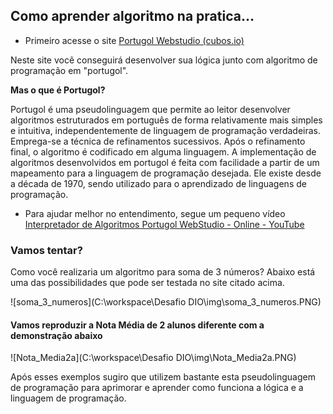 ## Como aprender algoritmo na pratica...

- Primeiro acesse o site [Portugol Webstudio (cubos.io)](https://portugol-webstudio.cubos.io/ide)

Neste site você conseguirá desenvolver sua lógica junto com algoritmo de programação em "portugol".

**Mas o que é Portugol?**

Portugol é uma pseudolinguagem que permite ao leitor desenvolver algoritmos estruturados em português de forma relativamente mais simples e intuitiva, independentemente de linguagem de programação verdadeiras. Emprega-se a técnica de refinamentos sucessivos. Após o refinamento final, o algoritmo é codificado em alguma linguagem. A implementação de algoritmos desenvolvidos em portugol é feita com facilidade a partir de um mapeamento para a linguagem de programação desejada. Ele existe desde a década de 1970, sendo utilizado para o aprendizado de linguagens de programação.

-  Para ajudar melhor no entendimento, segue um pequeno vídeo [Interpretador de Algoritmos Portugol WebStudio - Online - YouTube](https://www.youtube.com/watch?v=86PrsRPby1k)

### Vamos tentar?

Como você realizaria um algoritmo para soma de 3 números? Abaixo está uma das possibilidades que pode ser testada no site citado acima.

![soma_3_numeros](C:\workspace\Desafio DIO\img\soma_3_numeros.PNG)



#### Vamos reproduzir a Nota Média de 2 alunos diferente com a demonstração abaixo

![Nota_Media2a](C:\workspace\Desafio DIO\img\Nota_Media2a.PNG)



Após esses exemplos sugiro que utilizem bastante esta pseudolinguagem de programação para aprimorar e aprender como funciona a lógica e a linguagem de programação.